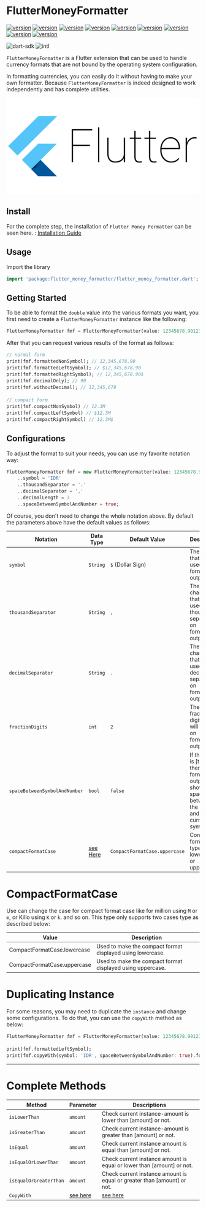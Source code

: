 # FlutterMoneyFormatter


[![version](https://img.shields.io/badge/version-0.1.0-orange.svg)](https://pub.dartlang.org/packages/flutter_money_formatter/versions/0.1.0) 
[![version](https://img.shields.io/badge/version-0.1.1-orange.svg)](https://pub.dartlang.org/packages/flutter_money_formatter/versions/0.1.1) 
[![version](https://img.shields.io/badge/version-0.2.0-orange.svg)](https://pub.dartlang.org/packages/flutter_money_formatter/versions/0.2.0) 
[![version](https://img.shields.io/badge/version-0.2.1-orange.svg)](https://pub.dartlang.org/packages/flutter_money_formatter/versions/0.2.1)
[![version](https://img.shields.io/badge/version-0.2.2-orange.svg)](https://pub.dartlang.org/packages/flutter_money_formatter/versions/0.2.2)
[![version](https://img.shields.io/badge/version-0.3.0-orange.svg)](https://pub.dartlang.org/packages/flutter_money_formatter/versions/0.3.0)
[![version](https://img.shields.io/badge/version-0.3.1-orange.svg)](https://pub.dartlang.org/packages/flutter_money_formatter/versions/0.3.1)
[![version](https://img.shields.io/badge/version-0.4.0-orange.svg)](https://pub.dartlang.org/packages/flutter_money_formatter/versions/0.4.0)
[![version](https://img.shields.io/badge/version-0.4.1-orange.svg)](https://pub.dartlang.org/packages/flutter_money_formatter/versions/0.4.1)

 ![dart-sdk](https://img.shields.io/badge/Dart%20SDK-%3E=2.1.0%3C3.0.0-green.svg) ![intl](https://img.shields.io/badge/intl-0.15.7-green.svg)

`FlutterMoneyFormatter` is a Flutter extension that can be used to handle currency formats that are not bound by the operating system configuration.

In formatting currencies, you can easily do it without having to make your own formatter. Because `FlutterMoneyFormatter` is indeed designed to work independently and has complete utilities.

![logo](doc/flutter_logo.png)

## Install

For the complete step, the installation of `Flutter Money Formatter` can be seen here. : [Installation Guide](https://pub.dartlang.org/packages/flutter_money_formatter#-installing-tab-)


## Usage

Import the library

```dart
import 'package:flutter_money_formatter/flutter_money_formatter.dart';
```


## Getting Started

To be able to format the `double` value into the various formats you want, you first need to create a `FlutterMoneyFormatter` instance like the following:


```dart
FlutterMoneyFormatter fmf = FlutterMoneyFormatter(value: 12345678.9012345);
```

After that you can request various results of the format as follows:

```dart
// normal form
print(fmf.formattedNonSymbol); // 12,345,678.90
print(fmf.formattedLeftSymbol); // $12,345,678.90
print(fmf.formattedRightSymbol); // 12,345,678.90$
print(fmf.decimalOnly); // 90
print(fmf.withoutDecimal); // 12,345,678

// compact form
print(fmf.compactNonSymbol) // 12.3M
print(fmf.compactLeftSymbol) // $12.3M
print(fmf.compactRightSymbol) // 12.3M$
```

## Configurations

To adjust the format to suit your needs, you can use my favorite notation way:

```dart
FlutterMoneyFormatter fmf = new FlutterMoneyFormatter(value: 12345678.9012345)
    ..symbol = 'IDR'
    ..thousandSeparator = '.'
    ..decimalSeparator = ','
    ..decimalLength = 3
    ..spaceBetweenSymbolAndNumber = true;
```

Of course, you don't need to change the whole notation above. By default the parameters above have the default values as follows:


| Notation                      | Data Type                         | Default Value                 | Description   |
| ----------------------------- | --------------------------------- | ----------------------------- | ------------- |
| `symbol`                      | `String`                          | `$` (Dollar Sign)             | The symbol that will be used on formatted output. |
| `thousandSeparator`           | `String`                          | `,`                           | The character that will be used as thousand separator on formatted output. |
| `decimalSeparator`            | `String`                          | `.`                           | The character that will be used as decimal separator on formatted output. |
| `fractionDigits`              | `int`                             | `2`                           | The fraction digits that will be used on formatted output. |
| `spaceBetweenSymbolAndNumber` | `bool`                            | `false`                       | If the value is [true] then formatted output will shown space between the number and the currency symbol. |
| `compactFormatCase`           | [see Here](#CompactFormatCase)    | `CompactFormatCase.uppercase` | Compact format case type, lowercases or uppercase. |


# CompactFormatCase

Use can change the case for compact format case like for million using `M` or `m`, or Killo using `K` or `k`. and so on. This type only supports two cases type as described below:

| Value                         | Description |
| ----------------------------- | ---------- |
| CompactFormatCase.lowercase   | Used to make the compact format displayed using lowercase. |
| CompactFormatCase.uppercase   | Used to make the compact format displayed using uppercase. |


# Duplicating Instance

For some reasons, you may need to duplicate the `instance` and change some configurations. To do that, you can use the `copyWith` method as below:

```dart
FlutterMoneyFormatter fmf = FlutterMoneyFormatter(value: 12345678.9012345)

print(fmf.formattedLeftSymbol);
print(fmf.copyWith(symbol: 'IDR', spaceBetweenSymbolAndNumber: true).formattedLeftSymbol);
```

---

# Complete Methods
| Method                    | Parameter         | Descriptions |
| ------------------------- | ----------------- | ------------ |
| `isLowerThan`             | `amount`          | Check current instance-amount is lower than [amount] or not.  |
| `isGreaterThan`           | `amount`          | Check current instance-amount is greater than [amount] or not. |
| `isEqual`                 | `amount`          | Check current instance amount is equal than [amount] or not. |
| `isEqualOrLowerThan`      | `amount`          | Check current instance amount is equal or lower than [amount] or not. |
| `isEqualOrGreaterThan`    | `amount`          | Check current instance amount is equal or greater than [amount] or not. |
| `CopyWith`                | [see here](#configurations) | [see here](#duplicating-instance) |